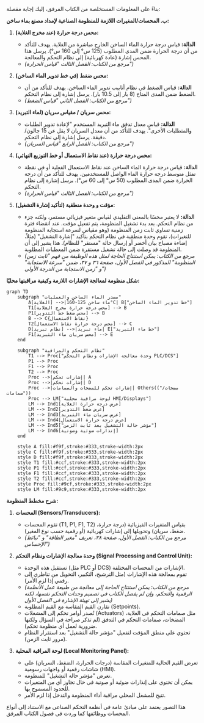 بناءً على المعلومات المستخلصة من الكتاب المرفق، إليك إجابة مفصلة:

**ب. المحسات/المغيرات اللازمة للمنظومة الصناعية لإمداد مصنع بماء ساخن:**

1.  **محس درجة حرارة (عند مخرج الغلاية):**
    *   **الدالة:** قياس درجة حرارة الماء الساخن الخارج مباشرة من الغلاية. يهدف للتأكد من أن درجة الحرارة ضمن المدى المطلوب (125 س° إلى 160 س°). يرسل هذا المحس إشارة (عادة كهربائية) إلى نظام التحكم والمعالجة.
    *   *(مرجع من الكتاب: الفصل الثالث "قياس الحرارة")*

2.  **محس ضغط (في خط تدوير الماء الساخن):**
    *   **الدالة:** قياس الضغط في نظام أنابيب تدوير الماء الساخن. يهدف للتأكد من أن الضغط ضمن المدى المتاح (8 بار إلى 10.5 بار). يرسل إشارة إلى نظام التحكم.
    *   *(مرجع من الكتاب: الفصل الثاني "قياس الضغط")*

3.  **محس سريان / مقياس سريان (لماء التبريد):**
    *   **الدالة:** قياس معدل تدفق ماء التبريد المستخدم "لإعادة تدوير الطلبات والمتطلبات الأخرى". يهدف للتأكد من أن معدل السريان لا يقل عن 15 جالون/دقيقة. يرسل إشارة إلى نظام التحكم.
    *   *(مرجع من الكتاب: الفصل الرابع "قياس السريان")*

4.  **محس درجة حرارة (عند نقاط الاستعمال أو خط التوزيع النهائي):**
    *   **الدالة:** قياس درجة حرارة الماء الساخن عند نقاط الاستعمال الفعلية أو في نقطة تمثل متوسط درجة حرارة الماء الواصل للمستخدمين. يهدف للتأكد من أن درجة الحرارة ضمن المدى المطلوب (50 س° إلى 60 س°). يرسل إشارة إلى نظام التحكم.
    *   *(مرجع من الكتاب: الفصل الثالث "قياس الحرارة")*

5.  **مؤقت و وحدة منطقية (لتأكيد إشارة التشغيل):**
    *   **الدالة:** لا يعتبر محسًا بالمعنى التقليدي لقياس متغير فيزيائي مستمر، ولكنه جزء من نظام التحكم. بعد بدء تشغيل المنظومة، يتم تفعيل مؤقت. عند انقضاء فترة زمنية تساوي ثابت زمن المنظومة (وهو مقياس لسرعة استجابة المنظومة للتغيرات)، تقوم وحدة منطقية في نظام التحكم بتأكيد "إشارة التشغيل" (مثلاً، إضاءة مصباح بيان أخضر أو إرسال حالة "مستقر" للنظام). هذا يشير إلى أن المنظومة قد وصلت إلى حالة تشغيل مستقرة ضمن المعطيات المطلوبة.
    *   *(مرجع من الكتاب: يمكن استنتاج الحاجة لمثل هذه الوظيفة من فهم "ثابت زمن المنظومة" المذكور في الفصل الأول، صفحة ٣٦ و ٣٧، ضمن "سرعة الاستجابة" و "زمن الاستجابة من الدرجة الأولى")*

**شكل منظومة لمعالجة الإشارات اللازمة وكيفية مراقبتها محليًا:**

```mermaid
graph TD
    subgraph "مصدر الماء الساخن والعمليات"
        A[الغلاية] -->|ماء ساخن 125-160°C| B["خط تدوير الماء الساخن"]
        T1[محس درجة حرارة مخرج الغلاية] --> B
        P1[محس ضغط خط التدوير] --> B
        B --> C{نقاط الاستعمال}
        T2[محس درجة حرارة نقاط الاستعمال] --> C
        D[نظام تبريد] -->|ماء تبريد| E["خط ماء التبريد"]
        F1[محس سريان ماء التبريد] --> E
    end
    
    subgraph "نظام التحكم والمراقبة"
        T1 --> Proc["وحدة معالجة الإشارات ونظام التحكم PLC/DCS"]
        P1 --> Proc
        F1 --> Proc
        T2 --> Proc
        Proc -->|إشارات تحكم| A
        Proc -->|إشارات تحكم| D
        Proc -->|إشارات تحكم للمضخات والصمامات| Others(("مضخات/صمامات"))
        Proc --> LM["لوحة مراقبة محلية HMI/Displays"]
        LM --> Ind1[عرض درجة حرارة الغلاية]
        LM --> Ind2[عرض ضغط التدوير]
        LM --> Ind3[عرض سريان ماء التبريد]
        LM --> Ind4[عرض درجة حرارة الاستعمال]
        LM --> Ind5["مؤشر حالة التشغيل بعد ثابت الزمن"]
        LM --> Ind6[إنذارات ضوئية وصوتية]
    end
    
    style A fill:#f9f,stroke:#333,stroke-width:2px
    style C fill:#f9f,stroke:#333,stroke-width:2px
    style D fill:#f9f,stroke:#333,stroke-width:2px
    style T1 fill:#ccf,stroke:#333,stroke-width:2px
    style P1 fill:#ccf,stroke:#333,stroke-width:2px
    style F1 fill:#ccf,stroke:#333,stroke-width:2px
    style T2 fill:#ccf,stroke:#333,stroke-width:2px
    style Proc fill:#9cf,stroke:#333,stroke-width:2px
    style LM fill:#9c9,stroke:#333,stroke-width:2px

```

**شرح مخطط المنظومة:**

1.  **المحسات (Sensors/Transducers):**
    *   تقوم المحسات (T1, P1, F1, T2) بقياس المتغيرات الفيزيائية (درجة حرارة، ضغط، سريان) وتحويلها إلى إشارات كهربائية (أو رقمية حسب نوع المغير).
    *   *(مرجع من الكتاب: الفصل الأول، صفحة ٢٨، تعريف "مغير الطاقة" و "نبائط الإحساس")*

2.  **وحدة معالجة الإشارات ونظام التحكم (Signal Processing and Control Unit):**
    *   تستقبل هذه الوحدة (مثل PLC أو DCS) الإشارات من المحسات المختلفة.
    *   تقوم بمعالجة هذه الإشارات (مثل الترشيح، التكبير، التحويل من تناظري إلى رقمي إذا لزم الأمر).
    *   *(مرجع من الكتاب: يمكن استنتاج الحاجة إلى معالجة من طبيعة عمل الأنظمة الرقمية والتحكم، وإن لم يفصل الكتاب في تصميم وحدات التحكم نفسها، لكنه يشير إلى تهيئة الإشارة في الفصل الأول)*
    *   تقارن القيم المقاسة مع القيم المطلوبة (Setpoints).
    *   تُصدر أوامر تحكم إلى المشغلات (Actuators) مثل صمامات التحكم في الغلاية، المضخات، صمامات التحكم في التدفق (لم تذكر صراحة في السؤال ولكنها ضرورية لعمل أي منظومة تحكم).
    *   تحتوي على منطق المؤقت لتفعيل "مؤشر حالة التشغيل" بعد استقرار النظام (مرور ثابت الزمن).

3.  **لوحة المراقبة المحلية (Local Monitoring Panel):**
    *   تعرض القيم الحالية للمتغيرات المقاسة (درجات الحرارة، الضغط، السريان) على شاشات رقمية أو واجهات رسومية (HMI).
    *   تعرض "مؤشر حالة التشغيل" للمنظومة.
    *   يمكن أن تحتوي على إنذارات ضوئية أو صوتية في حال تجاوز أي من المتغيرات للحدود المسموح بها.
    *   تتيح للمشغل المحلي مراقبة أداء المنظومة والتدخل إذا لزم الأمر.

هذا التصور يعتمد على مبادئ عامة في أنظمة التحكم الصناعي مع الاستناد إلى أنواع المحسات ووظائفها كما وردت في فصول الكتاب المرفق.